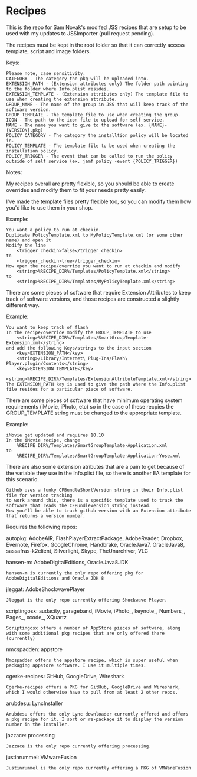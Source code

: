 # Recipes

This is the repo for Sam Novak's modifed JSS recipes that are setup to be used with my updates to JSSImporter (pull request pending).

The recipes must be kept in the root folder so that it can correctly access template, script and image folders.

Keys:

    Please note, case sensitivity.
    CATEGORY - The category the pkg will be uploaded into.
    EXTENSION_PATH - (Extension attributes only) The folder path pointing to the folder where Info.plist resides.
    EXTENSION_TEMPLATE - (Extension attributes only) The template file to use when creating the extension attribute.
    GROUP_NAME - The name of the group in JSS that will keep track of the software version.
    GROUP_TEMPLATE - The template file to use when creating the group.
    ICON - The path to the icon file to upload for self service.
    NAME - The name you want to give to the software (ex. {NAME}-{VERSION}.pkg)
    POLICY_CATEGORY - The category the installtion policy will be located in.
    POLICY_TEMPLATE - The template file to be used when creating the installation policy.
    POLICY_TRIGGER - The event that can be called to run the policy outside of self service (ex. jamf policy -event {POLICY_TRIGGER})

Notes:

My recipes overall are pretty flexible, so you should be able to create overrides and modify them to fit your needs pretty easily.

I've made the template files pretty flexible too, so you can modify them how you'd like to use them in your shop.

Example:

    You want a policy to run at checkin.
    Duplicate PolicyTemplate.xml to MyPolicyTemplate.xml (or some other name) and open it
    Modify the line 
        <trigger_checkin>false</trigger_checkin>
    to
        <trigger_checkin>true</trigger_checkin>
    Now open the recipe/override you want to run at checkin and modify
        <string>%RECIPE_DIR%/Templates/PolicyTemplate.xml</string>
    to
        <string>%RECIPE_DIR%/Templates/MyPolicyTemplate.xml</string>

There are some pieces of software that require Extension Attributes to keep track of software versions, and those recipes are constructed a slightly different way.

Example:

    You want to keep track of flash
    In the recipe/override modify the GROUP_TEMPLATE to use
        <string>%RECIPE_DIR%/Templates/SmartGroupTemplate-Extension.xml</string>
    and add the following Keys/strings to the input section
        <key>EXTENSION_PATH</key>
        <string>/Library/Internet\ Plug-Ins/Flash\ Player.plugin/Contents</string>
        <key>EXTENSION_TEMPLATE</key>
        <string>%RECIPE_DIR%/Templates/ExtensionAttributeTemplate.xml</string>
    The EXTENSION_PATH key is used to give the path where the Info.plist file resides for a particular piece of software.

There are some pieces of software that have minimum operating system requirements (iMovie, iPhoto, etc) so in the case of these recpies the GROUP_TEMPLATE string must be changed to the appropriate template.

Example:

    iMovie get updated and requires 10.10
    In the iMovie recipe, change 
        %RECIPE_DIR%/Templates/SmartGroupTemplate-Application.xml
    to
        %RECIPE_DIR%/Templates/SmartGroupTemplate-Application-Yose.xml

There are also some extension atributes that are a pain to get because of the variable they use in the Info.plist file, so there is another EA template for this scenario.

    Github uses a funky CFBundleShortVersion string in their Info.plist file for version tracking
    to work around this, there is a specific template used to track the software that reads the CFBundleVersion string instead.
    Now you'll be able to track github version with an Extension attribute that returns a version number.
    

Requires the following repos: 

autopkg: AdobeAIR, FlashPlayerExtractPackage, AdobeReader, Dropbox, Evernote, Firefox, GoogleChrome, Handbrake, OracleJava7, OracleJava8, sassafras-k2client, Silverlight, Skype, TheUnarchiver, VLC

hansen-m: AdobeDigitalEditions, OracleJava8JDK

    hansen-m is currently the only repo offering pkg for AdobeDigitalEditions and Oracle JDK 8

jleggat: AdobeShockwavePlayer

    Jleggat is the only repo currently offering Shockwave Player.

scriptingosx: audacity, garageband, iMovie, iPhoto_, keynote_, Numbers_, Pages_, xcode_, XQuartz
    
    Scriptingosx offers a number of AppStore pieces of software, along with some additional pkg recipes that are only offered there (currently)

nmcspadden: appstore

    Nmcspadden offers the appstore recipe, which is super useful when packaging appstore software. I use it multiple times.

cgerke-recipes: GitHub, GoogleDrive, Wireshark

    Cgerke-recipes offers a PKG for GitHub, GoogleDrive and Wireshark, which I would otherwise have to pull from at least 2 other repos.

arubdesu: LyncInstaller

    Arubdesu offers the only Lync downloader currently offered and offers a pkg recipe for it. I sort or re-package it to display the version number in the installer.

jazzace: processing

    Jazzace is the only repo currently offering processing.

justinrummel: VMwareFusion

    Justinrummel is the only repo currently offering a PKG of VMWareFusion

